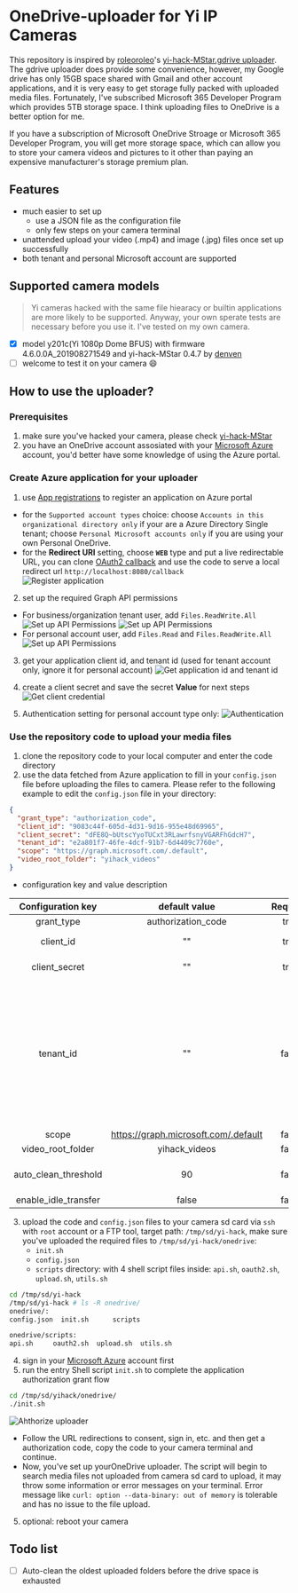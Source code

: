 # OneDrive-uploader for Yi IP Cameras
This repository is inspired by [roleoroleo](https://github.com/roleoroleo)'s [yi-hack-MStar.gdrive uploader](https://github.com/roleoroleo/yi-hack-MStar.gdrive). The gdrive uploader does provide some convenience, however, my Google drive has only 15GB space shared with Gmail and other account applications, and it is very easy to get storage fully packed with uploaded media files. Fortunately, I've subscribed Microsoft 365 Developer Program which provides 5TB storage space. I think uploading files to OneDrive is a better option for me.

If you have a subscription of Microsoft OneDrive Stroage or Microsoft 365 Developer Program, you will get more storage space, which can allow you to store your camera videos and pictures to it other than paying an expensive manufacturer's storage premium plan.

## Features
- much easier to set up
  - use a JSON file as the configuration file
  - only few steps on your camera terminal
- unattended upload your video (.mp4) and image (.jpg) files once set up successfully
- both tenant and personal Microsoft account are supported

## Supported camera models
> Yi cameras hacked with the same file hiearacy or builtin applications are more likely to be supported. Anyway, your own sperate tests are necessary before you use it. I've tested on my own camera.
  - [x] model y201c(Yi 1080p Dome BFUS) with firmware 4.6.0.0A_201908271549 and yi-hack-MStar 0.4.7 by [denven](https://github.com/denven)
  - [ ] welcome to test it on your camera :smile:

## How to use the uploader?
### Prerequisites
1. make sure you've hacked your camera, please check [yi-hack-MStar](https://github.com/roleoroleo/yi-hack-MStar)
2. you have an OneDrive account assosiated with your [Microsoft Azure](https://portal.azure.com/) account, you'd better have some knowledge of using the Azure portal.


### Create Azure application for your uploader
1. use [App registrations](https://portal.azure.com/#view/Microsoft_AAD_RegisteredApps/ApplicationsListBlade) to register an application on Azure portal 
  - for the `Supported account types` choice: choose `Accounts in this organizational directory only` if your are a Azure Directory Single tenant; choose `Personal Microsoft accounts only` if you are using your own Personal OneDrive.
  - for the **Redirect URI** setting, choose **`WEB`** type and put a live redirectable URL, you can clone [OAuth2 callback](https://github.com/denven/oauthopencallback) and use the code to serve a local redirect url `http://localhost:8080/callback`  
![Register application](./screenshots/register_application.png)


2. set up the required Graph API permissions
- For business/organization tenant user, add `Files.ReadWrite.All`
![Set up API Permissions](./screenshots/API_permissions_1.png)
![Set up API Permissions](./screenshots/API_permissions_2.png)
- For personal account user, add `Files.Read` and `Files.ReadWrite.All`
![Set up API Permissions](./screenshots/API_permissions_Personal.png)


3. get your application client id, and tenant id (used for tenant account only, ignore it for personal account)
![Get application id and tenant id](./screenshots/client_id_tenant_id.png)

4. create a client secret and save the secret **Value** for next steps
![Get client credential](./screenshots/client_secret.png)

5. Authentication setting for personal account type only:
![Authentication](./screenshots/personal_authentication.png)   

### Use the repository code to upload your media files
1. clone the repository code to your local computer and enter the code directory
2. use the data fetched from Azure application to fill in your `config.json` file before uploading the files to camera. Please refer to the following example to edit the `config.json` file in your directory:
```Json
{
  "grant_type": "authorization_code",
  "client_id": "9083c44f-605d-4d31-9d16-955e48d69965",
  "client_secret": "dFE8Q~bUtscYyoTUCxt3RLawrfsnyVGARFhGdcH7",
  "tenant_id": "e2a801f7-46fe-4dcf-91b7-6d4409c7760e",
  "scope": "https://graph.microsoft.com/.default",
  "video_root_folder": "yihack_videos"
}
```
- configuration key and value description
  
|     Configuration key   |      default value      |     Required       |     note       |
| :---------------------: | :---------------------: | :----------------: | :----------------: |
|    grant_type | authorization_code | true |
|    client_id | "" | true | fill in with your data
|    client_secret | "" | true | fill in with your data
|    tenant_id | "" | false | for person account type, make sure it is empty as ""; for tenant account type, it requires a tenant id.
|    scope | https://graph.microsoft.com/.default | false |
|    video_root_folder | yihack_videos | false |
|    auto_clean_threshold | 90 | false | not supported yet
|    enable_idle_transfer | false | false |


3. upload the code and `config.json` files to your camera sd card via `ssh` with `root` account or a FTP tool, target path: `/tmp/sd/yi-hack`, make sure you've uploaded the required files to `/tmp/sd/yi-hack/onedrive`:
   - `init.sh`
   - `config.json`
   - `scripts` directory: with 4 shell script files inside: `api.sh`, `oauth2.sh`, `upload.sh`, `utils.sh`
```bash
cd /tmp/sd/yi-hack
/tmp/sd/yi-hack # ls -R onedrive/
onedrive/:
config.json  init.sh      scripts

onedrive/scripts:
api.sh     oauth2.sh  upload.sh  utils.sh
```

4. sign in your [Microsoft Azure](https://login.microsoftonline.com/) account first
5. run the entry Shell script `init.sh` to complete the application authorization grant flow

```bash
cd /tmp/sd/yihack/onedrive/
./init.sh
```
![Ahthorize uploader](./screenshots/application_authorization.png)

- Follow the URL redirections to consent, sign in, etc. and then get a authorization code, copy the code to your camera terminal and continue.
- Now, you've set up yourOneDrive uploader. The script will begin to search media files not uploaded from camera sd card to upload, it may throw some information or error messages on your terminal. Error message like `curl: option --data-binary: out of memory` is tolerable and has no issue to the file upload.

5. optional: reboot your camera

## Todo list
- [ ] Auto-clean the oldest uploaded folders before the drive space is exhausted
